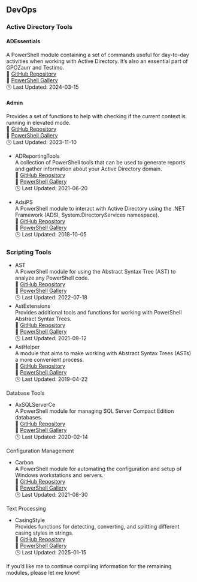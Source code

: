 


## DevOps

### Active Directory Tools

#### ADEssentials  

  A PowerShell module containing a set of commands useful for day-to-day activities when working with Active Directory. It’s also an essential part of GPOZaurr and Testimo.  
    🔗 [GitHub Repository](https://github.com/EvotecIT/ADEssentials)  
    🔗 [PowerShell Gallery](https://www.powershellgallery.com/packages/ADEssentials)  
    🕒 Last Updated: 2024-03-15 

#### Admin 

  Provides a set of functions to help with checking if the current context is running in elevated mode.  
    🔗 [GitHub Repository](https://github.com/PSModule/Admin)  
    🔗 [PowerShell Gallery](https://www.powershellgallery.com/packages/Admin)  
    🕒 Last Updated: 2023-11-10 

-   ADReportingTools  
    A collection of PowerShell tools that can be used to generate reports and gather information about your Active Directory domain.  
    🔗 [GitHub Repository](https://github.com/jdhitsolutions/ADReportingTools)  
    🔗 [PowerShell Gallery](https://www.powershellgallery.com/packages/ADReportingTools)  
    🕒 Last Updated: 2021-06-20

-   AdsiPS  
    A PowerShell module to interact with Active Directory using the .NET Framework (ADSI, System.DirectoryServices namespace).  
    🔗 [GitHub Repository](https://github.com/lazywinadmin/AdsiPS)  
    🔗 [PowerShell Gallery](https://www.powershellgallery.com/packages/AdsiPS)  
    🕒 Last Updated: 2018-10-05

### Scripting Tools

-   AST  
    A PowerShell module for using the Abstract Syntax Tree (AST) to analyze any PowerShell code.  
    🔗 [GitHub Repository](https://github.com/PSModule/Ast)  
    🔗 [PowerShell Gallery](https://www.powershellgallery.com/packages/AST)  
    🕒 Last Updated: 2022-07-18 
-   AstExtensions  
    Provides additional tools and functions for working with PowerShell Abstract Syntax Trees.  
    🔗 [GitHub Repository](https://github.com/PowerShell/AstExtensions)  
    🔗 [PowerShell Gallery](https://www.powershellgallery.com/packages/AstExtensions)  
    🕒 Last Updated: 2021-09-12
-   AstHelper  
    A module that aims to make working with Abstract Syntax Trees (ASTs) a more convenient process.  
    🔗 [GitHub Repository](https://github.com/thomasrayner/AstHelper)  
    🔗 [PowerShell Gallery](https://www.powershellgallery.com/packages/AstHelper)  
    🕒 Last Updated: 2019-04-22 

  

  

  

Database Tools

  

  

-   AxSQLServerCe  
    A PowerShell module for managing SQL Server Compact Edition databases.  
    🔗 [GitHub Repository](https://github.com/axians/AxSQLServerCe)  
    🔗 [PowerShell Gallery](https://www.powershellgallery.com/packages/AxSQLServerCe)  
    🕒 Last Updated: 2020-02-14 

  

  

  

Configuration Management

  

  

-   Carbon  
    A PowerShell module for automating the configuration and setup of Windows workstations and servers.  
    🔗 [GitHub Repository](https://github.com/webmd-health-services/Carbon)  
    🔗 [PowerShell Gallery](https://www.powershellgallery.com/packages/Carbon)  
    🕒 Last Updated: 2021-08-30 

  

  

  

Text Processing

  

  

-   CasingStyle  
    Provides functions for detecting, converting, and splitting different casing styles in strings.  
    🔗 [GitHub Repository](https://github.com/PSModule/CasingStyle)  
    🔗 [PowerShell Gallery](https://www.powershellgallery.com/packages/CasingStyle)  
    🕒 Last Updated: 2025-01-15 

  

  

  

  

If you’d like me to continue compiling information for the remaining modules, please let me know!